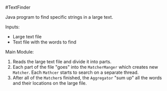 #TextFinder

Java program to find specific strings in a large text.

Inputs:
- Large text file
- Text file with the words to find

Main Module:
1. Reads the large text file and divide it into parts.
2. Each part of the file "goes" into the `MatcherManger` which creates new `Matcher`. Each `Mathcer` starts to search on a separate thread.
3. After all of the `Matcher`s finished, the `Aggregator` "sum up" all the words and their locations on the large file.
